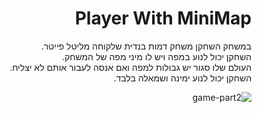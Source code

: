 <div lang="he" dir="rtl">

# Player With MiniMap

במשחק השחקן משחק דמות בנדית שלקוחה מליטל פייטר.\
השחקן יכול לנוע במפה ויש לו מיני מפה של המשחק.\
העולם שלו סגור יש גבולות למפה ואם אנסה לעבור אותם לא יצליח.\
השחקן יכול לנוע ימינה ושמאלה בלבד.

![game-part2](https://user-images.githubusercontent.com/58264273/139933856-9fc3b2a0-c793-41a9-a5e6-833ca6acc91b.png)
</div>
